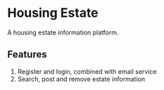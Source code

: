 # Housing Estate
A housing estate information platform.

## Features
1. Register and login, combined with email service
2. Search, post and remove estate information